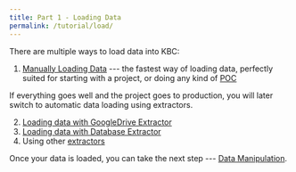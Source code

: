 ```yaml
---
title: Part 1 - Loading Data
permalink: /tutorial/load/
---
```


There are multiple ways to load data into KBC:

1. [Manually Loading Data](/tutorial/load/manual) --- the fastest way of loading data, perfectly suited for starting
with a project, or doing any kind of [POC](https://en.wikipedia.org/wiki/Proof_of_concept)

If everything goes well and the project goes to production, you will later switch to automatic
data loading using extractors.

2. [Loading data with GoogleDrive Extractor](/tutorial/load/googledrive/)
3. [Loading data with Database Extractor](/tutorial/load/database/)
4. Using other [extractors](/extractors/)

Once your data is loaded, you can take the next step --- [Data Manipulation](/tutorial/manipulate/).

